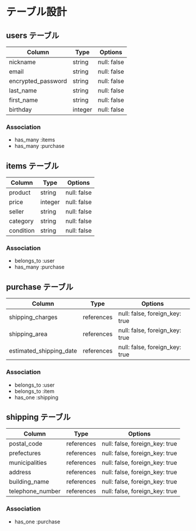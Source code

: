# テーブル設計

## users テーブル

| Column             | Type    | Options     |
| ------------------ | ------- | ----------- |
| nickname           | string  | null: false |
| email              | string  | null: false |
| encrypted_password | string  | null: false |
| last_name          | string  | null: false |
| first_name         | string  | null: false |
| birthday           | integer | null: false |

### Association

- has_many :items
- has_many :purchase

## items テーブル

| Column    | Type    | Options     |
| --------- | --------| ----------- |
| product   | string  | null: false |
| price     | integer | null: false |
| seller    | string  | null: false |
| category  | string  | null: false |
| condition | string  | null: false |

### Association

- belongs_to :user
- has_many :purchase

## purchase テーブル

| Column                  | Type       | Options                        |
| ----------------------- | ---------- | ------------------------------ |
| shipping_charges        | references | null: false, foreign_key: true |
| shipping_area           | references | null: false, foreign_key: true |
| estimated_shipping_date | references | null: false, foreign_key: true |

### Association

- belongs_to :user
- belongs_to :item
- has_one :shipping

## shipping テーブル

| Column           | Type       | Options                        |
| ---------------- | ---------- | ------------------------------ |
| postal_code      | references | null: false, foreign_key: true |
| prefectures      | references | null: false, foreign_key: true |
| municipalities   | references | null: false, foreign_key: true |
| address          | references | null: false, foreign_key: true |
| building_name    | references | null: false, foreign_key: true |
| telephone_number | references | null: false, foreign_key: true |

### Association

- has_one :purchase
